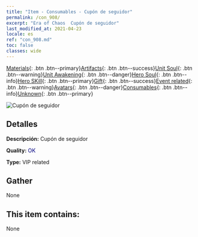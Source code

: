 ```yaml
---
title: "Item - Consumables - Cupón de seguidor"
permalink: /con_908/
excerpt: "Era of Chaos  Cupón de seguidor"
last_modified_at: 2021-04-23
locale: es
ref: "con_908.md"
toc: false
classes: wide
---
```

 [Materials](/ItemsES/){: .btn .btn--primary}[Artifacts](/ItemsES/Artifacts/){: .btn .btn--success}[Unit Soul](/ItemsES/UnitSoul/){: .btn .btn--warning}[Unit Awakening](/ItemsES/UnitAwakening/){: .btn .btn--danger}[Hero Soul](/ItemsES/HeroSoul/){: .btn .btn--info}[Hero SKill](/ItemsES/HeroSkill/){: .btn .btn--primary}[Gift](/ItemsES/Gift/){: .btn .btn--success}[Event related](/ItemsES/Events/){: .btn .btn--warning}[Avatars](/ItemsES/Avatars/){: .btn .btn--danger}[Consumables](/ItemsES/Consumables/){: .btn .btn--info}[Unknown](/ItemsES/Unknown/){: .btn .btn--primary}

 ![Cupón de seguidor](/images/t/i_120.png)

## Detalles
 **Descripción:** Cupón de seguidor

 **Quality:** <span style="color: #000080">OK</span>

 **Type:** VIP related

## Gather

  None

## This item contains:

  None

